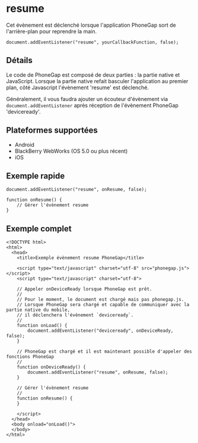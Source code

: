 resume
===========

Cet évènement est déclenché lorsque l'application PhoneGap sort de l'arrière-plan pour reprendre la main.

    document.addEventListener("resume", yourCallbackFunction, false);

Détails
-------

Le code de PhoneGap est composé de deux parties : la partie native et JavaScript. Lorsque la partie native refait basculer l'application au premier plan, côté Javascript l'évènement 'resume' est déclenché.  

Généralement, il vous faudra ajouter un écouteur d'évènement via `document.addEventListener` après réception de l'évènement PhoneGap 'deviceready'.

Plateformes supportées
----------------------

- Android
- BlackBerry WebWorks (OS 5.0 ou plus récent)
- iOS

Exemple rapide
--------------

    document.addEventListener("resume", onResume, false);

    function onResume() {
        // Gérer l'évènement resume
    }

Exemple complet
---------------

    <!DOCTYPE html>
    <html>
      <head>
        <title>Exemple évènement resume PhoneGap</title>

        <script type="text/javascript" charset="utf-8" src="phonegap.js"></script>
        <script type="text/javascript" charset="utf-8">

        // Appeler onDeviceReady lorsque PhoneGap est prêt.
        //
        // Pour le moment, le document est chargé mais pas phonegap.js.
        // Lorsque PhoneGap sera chargé et capable de communiquer avec la partie native du mobile,
        // il déclenchera l'évènement `deviceready`.
        //
        function onLoad() {
            document.addEventListener("deviceready", onDeviceReady, false);
        }

        // PhoneGap est chargé et il est maintenant possible d'appeler des fonctions PhoneGap
        //
        function onDeviceReady() {
            document.addEventListener("resume", onResume, false);
        }

        // Gérer l'évènement resume
        //
        function onResume() {
        }

        </script>
      </head>
      <body onload="onLoad()">
      </body>
    </html>
